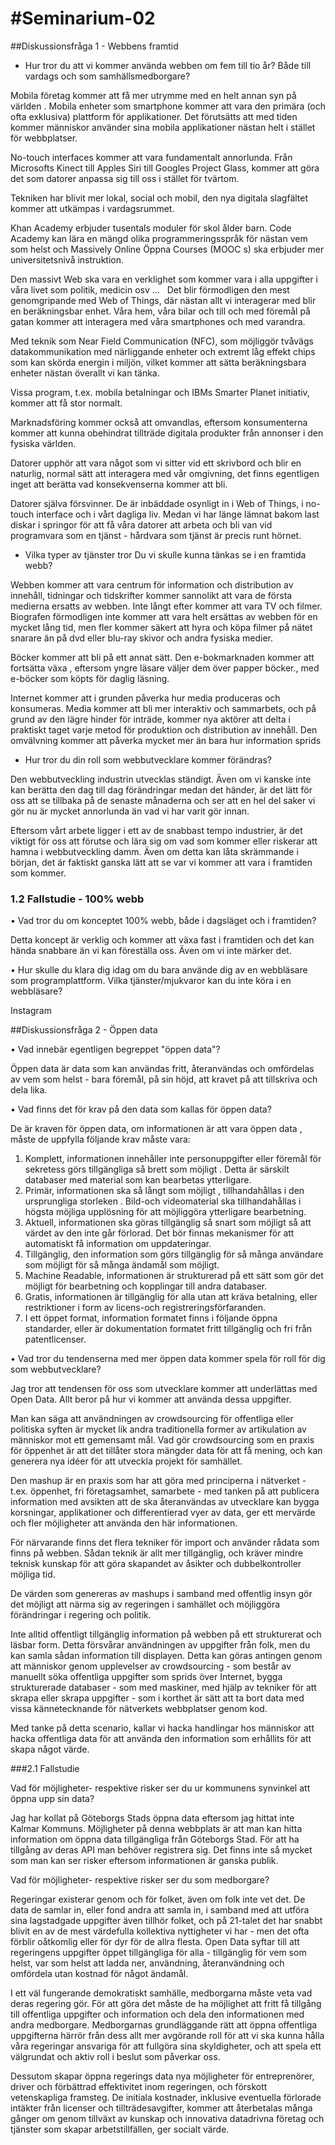 #Seminarium-02
=============

##Diskussionsfråga 1 - Webbens framtid

* Hur tror du att vi kommer använda webben om fem till tio år? Både till vardags och som samhällsmedborgare?

Mobila företag kommer att få mer utrymme med en helt annan syn på världen . Mobila enheter som smartphone kommer att 
vara den primära (och ofta exklusiva) plattform för applikationer. Det förutsätts att med tiden kommer människor 
använder sina mobila applikationer nästan helt i stället för webbplatser.

No-touch interfaces kommer att vara fundamentalt annorlunda. Från Microsofts Kinect till Apples Siri till Googles 
Project Glass, kommer att göra det som datorer anpassa sig till oss i stället för tvärtom.

Tekniken har blivit mer lokal, social och mobil, den nya digitala slagfältet kommer att utkämpas i vardagsrummet.

Khan Academy erbjuder tusentals moduler för skol ålder barn. Code Academy kan lära en mängd olika programmeringsspråk 
för nästan vem som helst och Massively Online Öppna Courses (MOOC s) ska erbjuder mer universitetsnivå instruktion.

Den massivt Web ska vara en verklighet som kommer vara i alla uppgifter i våra livet som politik, medicin osv ...
 
Det blir förmodligen den mest genomgripande med Web of Things, där nästan allt vi interagerar med blir en beräkningsbar 
enhet. Våra hem, våra bilar och till och med föremål på gatan kommer att interagera med våra smartphones och med 
varandra.

Med teknik som Near Field Communication (NFC), som möjliggör tvåvägs datakommunikation med närliggande enheter och 
extremt låg effekt chips som kan skörda energin i miljön, vilket kommer att sätta beräkningsbara enheter nästan 
överallt vi kan tänka.

Vissa program, t.ex. mobila betalningar och IBMs Smarter Planet initiativ, kommer att få stor normalt.

Marknadsföring kommer också att omvandlas, eftersom konsumenterna kommer att kunna obehindrat tillträde digitala 
produkter från annonser i den fysiska världen.

Datorer upphör att vara något som vi sitter vid ett skrivbord och blir en naturlig, normal sätt att interagera med 
vår omgivning, det finns egentligen inget att berätta vad konsekvenserna kommer att bli.

Datorer själva försvinner. De är inbäddade osynligt in i Web of Things, i no-touch interface och i vårt dagliga liv. 
Medan vi har länge lämnat bakom last diskar i springor för att få våra datorer att arbeta och bli van vid 
programvara som en tjänst - hårdvara som tjänst är precis runt hörnet.

* Vilka typer av tjänster tror Du vi skulle kunna tänkas se i en framtida webb?

Webben kommer att vara centrum för information och distribution av innehåll, tidningar och tidskrifter kommer sannolikt att vara de första medierna ersatts av webben. Inte långt efter kommer att vara TV och filmer. Biografen förmodligen inte kommer att vara helt ersättas av webben för en mycket lång tid, men fler kommer säkert att hyra och köpa filmer på nätet snarare än på dvd eller blu-ray skivor och andra fysiska medier.

Böcker kommer att bli på ett annat sätt. Den e-bokmarknaden kommer att fortsätta växa , eftersom yngre läsare väljer dem över papper böcker., med e-böcker som köpts för daglig läsning.

Internet kommer att i grunden påverka hur media produceras och konsumeras. Media kommer att bli mer interaktiv och sammarbets, och på grund av den lägre hinder för inträde, kommer nya aktörer att delta i praktiskt taget varje metod för produktion och distribution av innehåll. Den omvälvning kommer att påverka mycket mer än bara hur information sprids

* Hur tror du din roll som webbutvecklare kommer förändras?

Den webbutveckling industrin utvecklas ständigt. Även om vi kanske inte kan berätta den dag till dag förändringar medan det händer, är det lätt för oss att se tillbaka på de senaste månaderna och ser att en hel del saker vi gör nu är mycket annorlunda än vad vi har varit gör innan.

Eftersom vårt arbete ligger i ett av de snabbast tempo industrier, är det viktigt för oss att förutse och lära sig om vad som kommer eller riskerar att hamna i webbutveckling damm.
Även om detta kan låta skrämmande i början, det är faktiskt ganska lätt att se var vi kommer att vara i framtiden som kommer.


### 1.2 Fallstudie - 100% webb

•	Vad tror du om konceptet 100% webb, både i dagsläget och i framtiden?

Detta koncept är verklig och kommer att växa fast i framtiden och det kan hända snabbare än vi kan föreställa oss. Även om vi inte märker det.

•	Hur skulle du klara dig idag om du bara använde dig av en webbläsare som programplattform. Vilka tjänster/mjukvaror kan du inte köra i en webbläsare?

Instagram 

##Diskussionsfråga 2 - Öppen data

•	Vad innebär egentligen begreppet "öppen data"?

Öppen data är data som kan användas fritt, återanvändas och omfördelas av vem som helst - bara föremål, på sin höjd, att kravet på att tillskriva och dela lika.

•	Vad finns det för krav på den data som kallas för öppen data?

De är kraven för öppen data, om informationen är att vara öppen data , måste de uppfylla följande krav måste vara:

1. Komplett, informationen innehåller inte personuppgifter eller föremål för sekretess görs tillgängliga så brett som möjligt . Detta är särskilt databaser med material som kan bearbetas ytterligare.
2. Primär, informationen ska så långt som möjligt , tillhandahållas i den ursprungliga storleken . Bild-och videomaterial ska tillhandahållas i högsta möjliga upplösning för att möjliggöra ytterligare bearbetning.
3. Aktuell, informationen ska göras tillgänglig så snart som möjligt så att värdet av den inte går förlorad. Det bör finnas mekanismer för att automatiskt få information om uppdateringar.
4. Tillgänglig, den information som görs tillgänglig för så många användare som möjligt för så många ändamål som möjligt.
5. Machine Readable, informationen är strukturerad på ett sätt som gör det möjligt för bearbetning och kopplingar till andra databaser.
6. Gratis, informationen är tillgänglig för alla utan att kräva betalning, eller restriktioner i form av licens-och registreringsförfaranden.
7. I ett öppet format, information formatet finns i följande öppna standarder, eller är dokumentation formatet fritt tillgänglig och fri från patentlicenser.

•	Vad tror du tendenserna med mer öppen data kommer spela för roll för dig som webbutvecklare?

Jag tror att tendensen för oss som utvecklare kommer att underlättas med Open Data. Allt beror på hur vi kommer att använda dessa uppgifter. 

Man kan säga att användningen av crowdsourcing för offentliga eller politiska syften är mycket lik andra traditionella former av artikulation av människor mot ett gemensamt mål. Vad gör crowdsourcing som en praxis för öppenhet är att det tillåter stora mängder data för att få mening, och kan generera nya idéer för att utveckla projekt för samhället. 

Den mashup är en praxis som har att göra med principerna i nätverket - t.ex. öppenhet, fri företagsamhet, samarbete - med tanken på att publicera information med avsikten att de ska återanvändas av utvecklare kan bygga korsningar, applikationer och differentierad vyer av data, ger ett mervärde och fler möjligheter att använda den här informationen. 

För närvarande finns det flera tekniker för import och använder rådata som finns på webben. Sådan teknik är allt mer tillgänglig, och kräver mindre teknisk kunskap för att göra skapandet av åsikter och dubbelkontroller möjliga tid. 

De värden som genereras av mashups i samband med offentlig insyn gör det möjligt att närma sig av regeringen i samhället och möjliggöra förändringar i regering och politik. 

Inte alltid offentligt tillgänglig information på webben på ett strukturerat och läsbar form. Detta försvårar användningen av uppgifter från folk, men du kan samla sådan information till displayen. Detta kan göras antingen genom att människor genom upplevelser av crowdsourcing - som består av manuellt söka offentliga uppgifter som sprids över Internet, bygga strukturerade databaser - som med maskiner, med hjälp av tekniker för att skrapa eller skrapa uppgifter - som i korthet är sätt att ta bort data med vissa kännetecknande för nätverkets webbplatser genom kod. 

Med tanke på detta scenario, kallar vi hacka handlingar hos människor att hacka offentliga data för att använda den information som erhållits för att skapa något värde.

###2.1 Fallstudie

Vad för möjligheter- respektive risker ser du ur kommunens synvinkel att öppna upp sin data?

Jag har kollat på Göteborgs Stads öppna data eftersom jag hittat inte Kalmar Kommuns. Möjligheter på denna webbplats är att man kan hitta information om öppna data tillgängliga från Göteborgs Stad. För att ha tillgång av deras API man behöver registrera sig. Det finns inte så mycket som man kan ser risker eftersom informationen är ganska publik. 

Vad för möjligheter- respektive risker ser du som medborgare?

Regeringar existerar genom och för folket, även om folk inte vet det. De data de samlar in, eller fond andra att samla in, i samband med att utföra sina lagstadgade uppgifter även tillhör folket, och på 21-talet det har snabbt blivit en av de mest värdefulla kollektiva nyttigheter vi har - men det ofta förblir oåtkomlig eller för dyr för de allra flesta. Open Data syftar till att regeringens uppgifter öppet tillgängliga för alla - tillgänglig för vem som helst, var som helst att ladda ner, användning, återanvändning och omfördela utan kostnad för något ändamål.

I ett väl fungerande demokratiskt samhälle, medborgarna måste veta vad deras regering gör. För att göra det måste de ha möjlighet att fritt få tillgång till offentliga uppgifter och information och dela den informationen med andra medborgare. Medborgarnas grundläggande rätt att öppna offentliga uppgifterna härrör från dess allt mer avgörande roll för att vi ska kunna hålla våra regeringar ansvariga för att fullgöra sina skyldigheter, och att spela ett välgrundat och aktiv roll i beslut som påverkar oss.

Dessutom skapar öppna regerings data nya möjligheter för entreprenörer, driver och förbättrad effektivitet inom regeringen, och förskott vetenskapliga framsteg. De initiala kostnader, inklusive eventuella förlorade intäkter från licenser och tillträdesavgifter, kommer att återbetalas många gånger om genom tillväxt av kunskap och innovativa datadrivna företag och tjänster som skapar arbetstillfällen, ger socialt värde.
